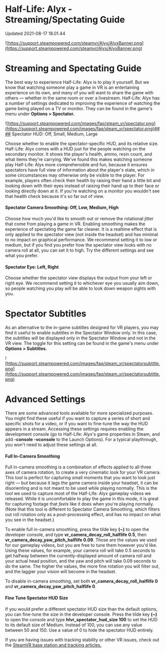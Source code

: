# Half-Life: Alyx - Streaming/Spectating Guide
Updated 2021-08-17 18.01.44

![https://support.steampowered.com/steamvr/Alyx/AlyxBanner.png](https://support.steampowered.com/steamvr/Alyx/AlyxBanner.png)    
  
# Streaming and Spectating Guide
The best way to experience Half-Life: Alyx is to play it yourself. But we know that watching someone play a game in VR is an entertaining experience on its own, and many of you will want to share the game with others — whether in the same room or over a livestream. Half-Life: Alyx has a number of settings dedicated to improving the experience of watching the game being played on a TV or monitor. They can be found in the game's menu under **Options > Spectator.**  
  
![https://support.steampowered.com/images/faq/steam_vr/spectator.png](https://support.steampowered.com/images/faq/steam_vr/spectator.png)#### Spectator HUD: Off, Small, Medium, Large
  
  
Choose whether to enable the spectator-specific HUD, and its relative size. Half-Life: Alyx comes with a HUD just for the people watching on the secondary monitor. It shows the player's health, ammo, resin count, and what items they're carrying. We've found this makes watching someone play Half-Life: Alyx more comprehensible and fun, because it ensures spectators have full view of information about the player's state, which in some circumstances may otherwise only be visible to the player. For example, players often check their health by raising their hand a little bit and looking down with their eyes instead of raising their hand up to their face or looking directly down at it. If you're watching on a monitor you wouldn't see that health check because it's so far out of view.  
  
#### Spectator Camera Smoothing: Off, Low, Medium, High
  
  
Choose how much you'd like to smooth out or remove the rotational jitter that come from playing a game in VR. Enabling smoothing makes the experience of spectating the game far cleaner. It is a realtime effect that is only applied to the spectator view (not inside the headset) and has minimal to no impact on graphical performance. We recommend setting it to low or medium, but if you find you prefer how the spectator view looks with no camera roll at all, you can set it to high. Try the different settings and see what you prefer.  
  
#### Spectator Eye: Left, Right
  
  
Choose whether the spectator view displays the output from your left or right eye. We recommend setting it to whichever eye you usually aim down, so people watching you play will be able to look down weapon sights with you.  
  
# Spectator Subtitles
As an alternative to the in-game subtitles designed for VR players, you may find it useful to enable subtitles in the Spectator Window only. In this case, the subtitles will be displayed only in the Spectator Window and not in the VR view.  The toggle for this setting can be found in the game's menu under **Options > Subtitles.**  
  
![https://support.steampowered.com/images/faq/steam_vr/spectatorsubtitle.png](https://support.steampowered.com/images/faq/steam_vr/spectatorsubtitle.png)  
  
# Advanced Settings
There are some advanced tools available for more specialized purposes. You might find these useful if you want to capture a series of short and specific shots for a video, or if you want to fine-tune the way the HUD appears in a stream. Accessing these settings requires enabling the development console (go to Half-Life: Alyx's game properties in Steam, and add **-console -vconsole** to the Launch Options). For a typical playthrough, you won't need to adjust these settings at all.  
  
#### Full In-Camera Smoothing
  
  
Full in-camera smoothing is a combination of effects applied to all three axes of camera rotation, to create a very cinematic look for your VR camera. This tool is perfect for capturing small moments that you want to look just right — but because it lags the game camera inside your headset, it can be disorienting and is not meant to be used while playing normally. This is the tool we used to capture most of the Half-Life: Alyx gameplay videos we released. While it is uncomfortable to play the game in this mode, it is great for capturing footage that *feels* like it does when you're playing normally. (Note that this tool is different to Spectator Camera Smoothing, which filters out roll rotation only as a post-processing effect, and has no impact on what you see in the headset.)  
  
To enable full in-camera smoothing, press the tilde key **(~)** to open the developer console, and type **vr_camera_decay_roll_halflife 0.5**, then **vr_camera_decay_yaw_pitch_halflife 0.09**. Those are the values we used for our gameplay videos, but you are free to tune them however you'd like. Using these values, for example, your camera roll will take 0.5 seconds to get halfway between the currently-displayed amount of camera roll and your actual head position, and the yaw and pitch will take 0.09 seconds to do the same. The higher the values, the more fine rotation you will filter out, and the laggier your vision will become in the headset.  
  
To disable in-camera smoothing, set both **vr_camera_decay_roll_halflife 0** and **vr_camera_decay_yaw_pitch_halflife 0**.  
  
#### Fine Tune Spectator HUD Size
  
  
If you would prefer a different spectator HUD size than the default options, you can fine-tune the size in the developer console. Press the tilde key **(~)** to open the console and type **hlvr_spectator_hud_size 100** to set the HUD to its default size of Medium. Instead of 100, you can use any value between 50 and 150. Use a value of 0 to hide the spectator HUD entirely.  
  
If you are having issues with tracking stability or other VR issues, check out the [SteamVR base station and tracking articles.](https://help.steampowered.com/en/faqs/view/1AF1-670B-FF5C-3323)